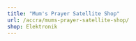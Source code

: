 ```yaml
---
title: "Mum's Prayer Satellite Shop"
url: /accra/mums-prayer-satellite-shop/
shop: Elektronik
---
```

